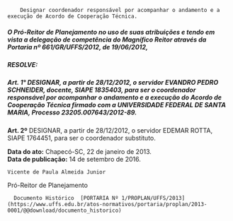         Designar coordenador responsável por acompanhar o andamento e a execução de Acordo de Cooperação Técnica.  

##### O Pró-Reitor de Planejamento no uso de suas atribuições e tendo em vista a delegação de competência do Magnífico Reitor através da Portaria nº 661/GR/UFFS/2012, de 19/06/2012,

 ##### 

 ##### **RESOLVE:**

 ##### 

 ##### **Art. 1°** DESIGNAR, a partir de 28/12/2012, o servidor EVANDRO PEDRO SCHNEIDER, docente, SIAPE 1835403, para ser o coordenador responsável por acompanhar o andamento e a execução do Acordo de Cooperação Técnica firmado com a UNIVERSIDADE FEDERAL DE SANTA MARIA, Processo 23205.007643/2012-89.  
**Art. 2º** DESIGNAR, a partir de 28/12/2012, o servidor EDEMAR ROTTA, SIAPE 1764451, para ser o coordenador substituto.

  

   **Data do ato:** Chapecó-SC, 22 de janeiro de 2013.   
 **Data de publicação:**  14 de setembro de 2016. 

    Vicente de Paula Almeida Junior   
 Pró-Reitor de Planejamento 

      Documento Histórico  [PORTARIA Nº 1/PROPLAN/UFFS/2013](https://www.uffs.edu.br/atos-normativos/portaria/proplan/2013-0001/@@download/documento_historico)     
      
